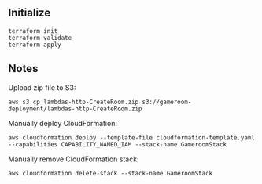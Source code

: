 ## Initialize

```
terraform init
terraform validate
terraform apply
```

## Notes

Upload zip file to S3:

```
aws s3 cp lambdas-http-CreateRoom.zip s3://gameroom-deployment/lambdas-http-CreateRoom.zip
```

Manually deploy CloudFormation:

```
aws cloudformation deploy --template-file cloudformation-template.yaml --capabilities CAPABILITY_NAMED_IAM --stack-name GameroomStack
```

Manually remove CloudFormation stack:

```
aws cloudformation delete-stack --stack-name GameroomStack
```
